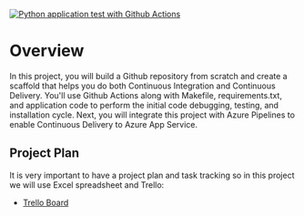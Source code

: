 [![Python application test with Github Actions](https://github.com/nguyentrungmen/azure-devops-cicd-pipeline-udacity-prj2/actions/workflows/pythonapp.yml/badge.svg)](https://github.com/nguyentrungmen/azure-devops-cicd-pipeline-udacity-prj2/actions/workflows/pythonapp.yml)
# Overview

In this project, you will build a Github repository from scratch and create a scaffold that helps you do both Continuous Integration and Continuous Delivery. You'll use Github Actions along with Makefile, requirements.txt, and application code to perform the initial code debugging, testing, and installation cycle. Next, you will integrate this project with Azure Pipelines to enable Continuous Delivery to Azure App Service.

## Project Plan
It is very important to have a project plan and task tracking so in this project we will use Excel spreadsheet and Trello:

* [Trello Board](https://trello.com/b/KxRoH2T2/mennt1-udacity-project2)
